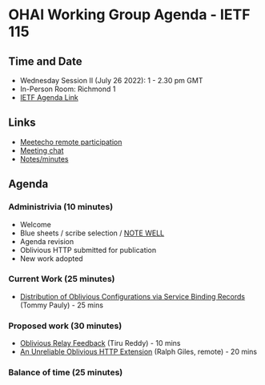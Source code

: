 # OHAI Working Group Agenda - IETF 115

## Time and Date
* Wednesday Session II (July 26 2022): 1 - 2.30 pm GMT
* In-Person Room: Richmond 1
* [IETF Agenda Link](https://datatracker.ietf.org/meeting/115/agenda/?show=ohai)

## Links
* [Meetecho remote participation](https://meetings.conf.meetecho.com/ietf115/?group=ohai&short=&item=1)
* [Meeting chat](xmpp:ohai@jabber.ietf.org?join) 
* [Notes/minutes](https://codimd.ietf.org/notes-ietf-115-ohai) 

## Agenda

### Administrivia (10 minutes)
* Welcome
* Blue sheets / scribe selection / [NOTE WELL](https://www.ietf.org/about/note-well.html) 
* Agenda revision
* Oblivious HTTP submitted for publication
* New work adopted

### Current Work (25 minutes)
* [Distribution of Oblivious Configurations via Service Binding Records](https://datatracker.ietf.org/doc/draft-ietf-ohai-svcb-config/) (Tommy Pauly) - 25 mins

### Proposed work (30 minutes)
* [Oblivious Relay Feedback](https://datatracker.ietf.org/doc/draft-rdb-ohai-feedback-to-proxy/) (Tiru Reddy) - 10 mins
* [An Unreliable Oblivious HTTP Extension](https://datatracker.ietf.org/doc/draft-wood-ohai-unreliable-ohttp/) (Ralph Giles, remote) - 20 mins

### Balance of time (25 minutes)